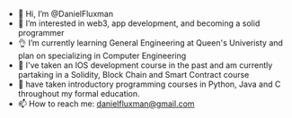 - 👋 Hi, I’m @DanielFluxman
- 👀 I’m interested in web3, app development, and becoming a solid programmer 
- 👌 I’m currently learning General Engineering at Queen's Univeristy and plan on specializing in Computer Engineering
- 🌱 I've taken an IOS development course in the past and am currently partaking in a Solidity, Block Chain and Smart Contract course
- 🤌 have taken introductory programming courses in Python, Java and C throughout my formal education.
- 📫 How to reach me: danielfluxman@gmail.com

<!---
--->
